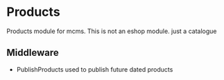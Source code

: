 # Products
Products module for mcms. This is not an eshop module. just a catalogue

## Middleware
* PublishProducts used to publish future dated products
